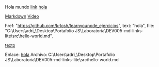 Hola mundo
[link](https://github.com/krlosh/learnyounode_ejercicios)
[hola](https://lucid.app/lucidchart/a3d0479b-13d3-4337-82c7-5d69088ed72f/edit?beaconFlowId=C2583C497EEEC5CE&invitationId=inv_be404150-2611-4303-b9bf-dfdda156e7a1&page=0_0#)

[Markdown](https://es.wikipedia.org/wiki/Markdown)
[Video](https://nodejs.com/api/fs.html#fsfstatsyncfd-optio)

href: "https://github.com/krlosh/learnyounode_ejercicios",
text: "hola",
file: "C:\\Users\\adri_\\Desktop\\Portafolio JS\\Laboratoria\\DEV005-md-links-lite\\src\\hello-world.md",

[texto](href)

Enlace: [hola](https://github.com/krlosh/learnyounode_ejercicios)
Archivo: C:\Users\adri_\Desktop\Portafolio JS\Laboratoria\DEV005-md-links-lite\src\hello-world.md